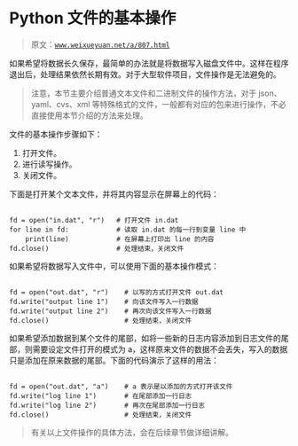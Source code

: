 # Python 文件的基本操作

> 原文：[`www.weixueyuan.net/a/807.html`](http://www.weixueyuan.net/a/807.html)

如果希望将数据长久保存，最简单的办法就是将数据写入磁盘文件中。这样在程序退出后，处理结果依然长期有效。对于大型软件项目，文件操作是无法避免的。

> 注意，本节主要介绍普通文本文件和二进制文件的操作方法，对于 json、yaml、cvs、xml 等特殊格式的文件，一般都有对应的包来进行操作，不必直接使用本节介绍的方法来处理。

文件的基本操作步骤如下：

1.  打开文件。
2.  进行读写操作。
3.  关闭文件。

下面是打开某个文本文件，并将其内容显示在屏幕上的代码：

```

fd = open("in.dat", "r")   # 打开文件 in.dat
for line in fd:            # 读取 in.dat 的每一行到变量 line 中
    print(line)            # 在屏幕上打印出 line 的内容
fd.close()                 # 处理结束，关闭文件
```

如果希望将数据写入文件中，可以使用下面的基本操作模式：

```

fd = open("out.dat", "r")    # 以写的方式打开文件 out.dat
fd.write("output line 1")    # 向该文件写入一行数据
fd.write("output line 2")    # 再次向该文件写入一行数据
fd.close()                   # 处理结束，关闭文件
```

如果希望添加数据到某个文件的尾部，如将一些新的日志内容添加到日志文件的尾部，则需要设定文件打开的模式为 a，这样原来文件的数据不会丢失，写入的数据只是添加在原来数据的尾部。下面的代码演示了这样的用法：

```

fd = open("out.dat", "a")    # a 表示是以添加的方式打开该文件
fd.write("log line 1")       # 在尾部添加一行日志
fd.write("log line 2")       # 再次在尾部添加一行日志
fd.close()                   # 处理结束，关闭文件
```

> 有关以上文件操作的具体方法，会在后续章节做详细讲解。